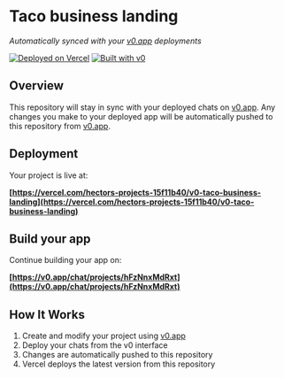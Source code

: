 # Taco business landing

*Automatically synced with your [v0.app](https://v0.app) deployments*

[![Deployed on Vercel](https://img.shields.io/badge/Deployed%20on-Vercel-black?style=for-the-badge&logo=vercel)](https://vercel.com/hectors-projects-15f11b40/v0-taco-business-landing)
[![Built with v0](https://img.shields.io/badge/Built%20with-v0.app-black?style=for-the-badge)](https://v0.app/chat/projects/hFzNnxMdRxt)

## Overview

This repository will stay in sync with your deployed chats on [v0.app](https://v0.app).
Any changes you make to your deployed app will be automatically pushed to this repository from [v0.app](https://v0.app).

## Deployment

Your project is live at:

**[https://vercel.com/hectors-projects-15f11b40/v0-taco-business-landing](https://vercel.com/hectors-projects-15f11b40/v0-taco-business-landing)**

## Build your app

Continue building your app on:

**[https://v0.app/chat/projects/hFzNnxMdRxt](https://v0.app/chat/projects/hFzNnxMdRxt)**

## How It Works

1. Create and modify your project using [v0.app](https://v0.app)
2. Deploy your chats from the v0 interface
3. Changes are automatically pushed to this repository
4. Vercel deploys the latest version from this repository
